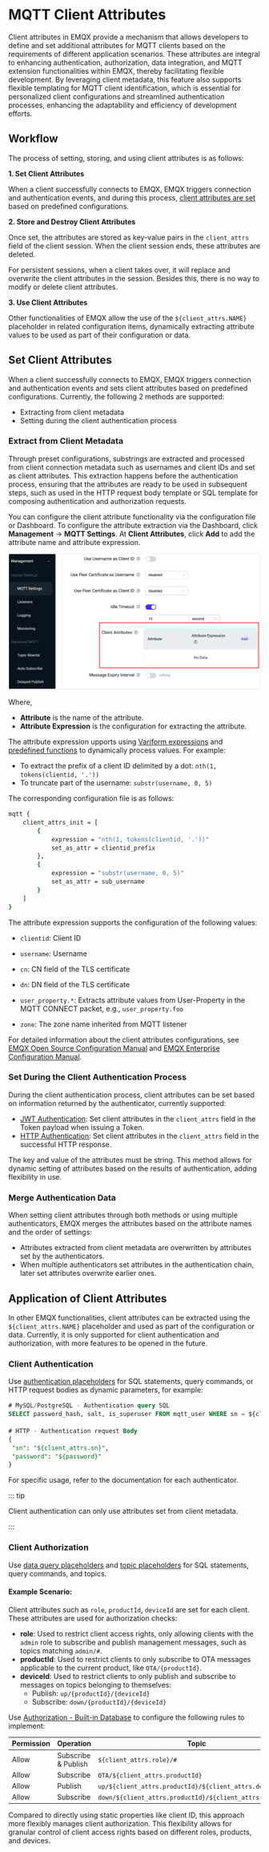 # MQTT Client Attributes

Client attributes in EMQX provide a mechanism that allows developers to define and set additional attributes for MQTT clients based on the requirements of different application scenarios. These attributes are integral to enhancing authentication, authorization, data integration, and MQTT extension functionalities within EMQX, thereby facilitating flexible development. By leveraging client metadata, this feature also supports flexible templating for MQTT client identification, which is essential for personalized client configurations and streamlined authentication processes, enhancing the adaptability and efficiency of development efforts.

## Workflow

The process of setting, storing, and using client attributes is as follows:

**1. Set Client Attributes**

When a client successfully connects to EMQX, EMQX triggers connection and authentication events, and during this process, [client attributes are set](#set-client-attributes) based on predefined configurations.

**2. Store and Destroy Client Attributes**

Once set, the attributes are stored as key-value pairs in the `client_attrs` field of the client session. When the client session ends, these attributes are deleted.

For persistent sessions, when a client takes over, it will replace and overwrite the client attributes in the session. Besides this, there is no way to modify or delete client attributes.

**3. Use Client Attributes**

Other functionalities of EMQX allow the use of the `${client_attrs.NAME}` placeholder in related configuration items, dynamically extracting attribute values to be used as part of their configuration or data.

## Set Client Attributes

When a client successfully connects to EMQX, EMQX triggers connection and authentication events and sets client attributes based on predefined configurations. Currently, the following 2 methods are supported:

- Extracting from client metadata
- Setting during the client authentication process

### Extract from Client Metadata

Through preset configurations, substrings are extracted and processed from client connection metadata such as usernames and client IDs and set as client attributes. This extraction happens before the authentication process, ensuring that the attributes are ready to be used in subsequent steps, such as used in the HTTP request body template or SQL template for composing authentication and authorization requests. 

You can configure the client attribute functionality via the configuration file or Dashboard. To configure the attribute extraction via the Dashboard, click **Management** -> **MQTT Settings**. At **Client Attributes**, click **Add** to add the attribute name and attribute expression.

![client_attributes_config_ee](./assets/client_attributes_config_ee.png)

Where, 

- **Attribute** is the name of the attribute. 
- **Attribute Expression** is the configuration for extracting the attribute.

The attribute expression upports using [Variform expressions](../configuration/configuration.md#variform-expressions) and [predefined functions](../configuration/configuration.md#pre-defined-functions) to dynamically process values. For example:

- To extract the prefix of a client ID delimited by a dot: `nth(1, tokens(clientid, '.'))`
- To truncate part of the username: `substr(username, 0, 5)`

The corresponding configuration file is as follows:

```bash
mqtt {
    client_attrs_init = [
        {
            expression = "nth(1, tokens(clientid, '.'))"
            set_as_attr = clientid_prefix
        },
        {
            expression = "substr(username, 0, 5)"
            set_as_attr = sub_username
        }
    ]
}
```

The attribute expression supports the configuration of the following values:

- `clientid`: Client ID

- `username`: Username

- `cn`: CN field of the TLS certificate

- `dn`: DN field of the TLS certificate

- `user_property.*`: Extracts attribute values from User-Property in the MQTT CONNECT packet, e.g., `user_property.foo`

- `zone`: The zone name inherited from MQTT listener

For detailed information about the client attributes configurations, see [EMQX Open Source Configuration Manual](https://docs.emqx.com/en/emqx/v@CE_VERSION@/hocon/) and [EMQX Enterprise Configuration Manual](https://docs.emqx.com/en/enterprise/v@EE_VERSION@/hocon/).

### Set During the Client Authentication Process

During the client authentication process, client attributes can be set based on information returned by the authenticator, currently supported:

- [JWT Authentication](../access-control/authn/jwt.md): Set client attributes in the `client_attrs` field in the Token payload when issuing a Token.
- [HTTP Authentication](../access-control/authn/http.md): Set client attributes in the `client_attrs` field in the successful HTTP response.

The key and value of the attributes must be string. This method allows for dynamic setting of attributes based on the results of authentication, adding flexibility in use.

### Merge Authentication Data

When setting client attributes through both methods or using multiple authenticators, EMQX merges the attributes based on the attribute names and the order of settings:

- Attributes extracted from client metadata are overwritten by attributes set by the authenticators.
- When multiple authenticators set attributes in the authentication chain, later set attributes overwrite earlier ones.

## Application of Client Attributes

In other EMQX functionalities, client attributes can be extracted using the `${client_attrs.NAME}` placeholder and used as part of the configuration or data. Currently, it is only supported for client authentication and authorization, with more features to be opened in the future.

### Client Authentication

Use [authentication placeholders](../access-control/authn/authn.md#authentication-placeholders) for SQL statements, query commands, or HTTP request bodies as dynamic parameters, for example:

```sql
# MySQL/PostgreSQL - Authentication query SQL
SELECT password_hash, salt, is_superuser FROM mqtt_user WHERE sn = ${client_attrs.sn} LIMIT 1

# HTTP - Authentication request Body
{ 
 "sn": "${client_attrs.sn}",
 "password": "${password}"
}
```

For specific usage, refer to the documentation for each authenticator.

::: tip

Client authentication can only use attributes set from client metadata.

:::

### Client Authorization

Use [data query placeholders](../access-control/authz/authz.md#placeholders-in-data-queries) and [topic placeholders](../access-control/authz/authz.md#topic-placeholders) for SQL statements, query commands, and topics.

#### Example Scenario:

Client attributes such as `role`, `productId`, `deviceId` are set for each client. These attributes are used for authorization checks:

- **role**: Used to restrict client access rights, only allowing clients with the `admin` role to subscribe and publish management messages, such as topics matching `admin/#`.
- **productId**: Used to restrict clients to only subscribe to OTA messages applicable to the current product, like `OTA/{productId}`.
- **deviceId**: Used to restrict clients to only publish and subscribe to messages on topics belonging to themselves:
  - Publish: `up/{productId}/{deviceId}`
  - Subscribe: `down/{productId}/{deviceId}`

Use [Authorization - Built-in Database](../access-control/authz/mnesia.md) to configure the following rules to implement:

| Permission | Operation           | Topic                                                     |
| ---------- | ------------------- | --------------------------------------------------------- |
| Allow      | Subscribe & Publish | `${client_attrs.role}/#`                                  |
| Allow      | Subscribe           | `OTA/${client_attrs.productId}`                           |
| Allow      | Publish             | `up/${client_attrs.productId}/${client_attrs.deviceId}`   |
| Allow      | Subscribe           | `down/${client_attrs.productId}/${client_attrs.deviceId}` |

Compared to directly using static properties like client ID, this approach more flexibly manages client authorization. This flexibility allows for granular control of client access rights based on different roles, products, and devices.
